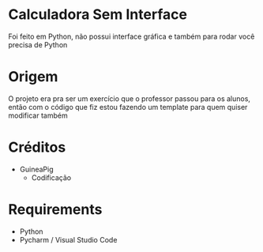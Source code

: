 # Calculadora Sem Interface
Foi feito em Python, não possui interface gráfica e também para rodar você precisa de Python
# Origem
O projeto era pra ser um exercício que o professor passou para os alunos, então com o código que fiz estou fazendo um template para quem quiser modificar também
# Créditos
- GuineaPig
  - Codificação
# Requirements
- Python
- Pycharm / Visual Studio Code
